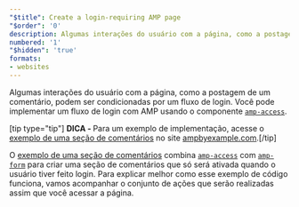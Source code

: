 ```yaml
---
"$title": Create a login-requiring AMP page
"$order": '0'
description: Algumas interações do usuário com a página, como a postagem de um comentário, podem ser condicionadas por um fluxo de login. Você pode implementar um fluxo de login ...
numbered: '1'
"$hidden": 'true'
formats:
- websites
---
```


Algumas interações do usuário com a página, como a postagem de um comentário, podem ser condicionadas por um fluxo de login. Você pode implementar um fluxo de login com AMP usando o componente [`amp-access`](../../../../documentation/components/reference/amp-access.md).

[tip type="tip"] <strong>DICA - </strong>Para um exemplo de implementação, acesse o [exemplo de uma seção de comentários](../../../../documentation/examples/documentation/Comment_Section.html) no site [ampbyexample.com](../../../../documentation/examples/index.html).[/tip]

O [exemplo de uma seção de comentários](../../../../documentation/examples/documentation/Comment_Section.html) combina [`amp-access`](../../../../documentation/components/reference/amp-access.md) com [`amp-form`](../../../../documentation/components/reference/amp-form.md) para criar uma seção de comentários que só será ativada quando o usuário tiver feito login. Para explicar melhor como esse exemplo de código funciona, vamos acompanhar o conjunto de ações que serão realizadas assim que você acessar a página.
